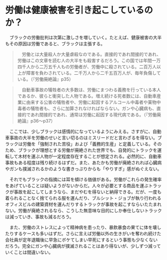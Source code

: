 # 労働は健康被害を引き起こしているのか？

　ブラックの労働批判は次第に激しさを増していく。たとえば、健康被害の大半もその原因は労働であると、ブラックは主張する。

>　労働とは大量殺人か大量虐殺なのである。直接的であれ間接的であれ、労働はこの文章を読む人の大半をも殺害するだろう。この国では年間一万四千人から二万五千人もの労働者が、労働中に殺されている。二百万人以上が障害を負わされている。二千万人から二千五百万人が、毎年負傷している。（『労働廃絶論』p35）

>　自動車事故の犠牲者の大多数は、労働にまつわる義務を行っている本人であるか、彼らと衝突した人物である。増え続ける死者数には、自動車産業に由来する公害の犠牲者や、労働に起因するアルコール中毒者や薬物中毒者の犠牲者も、さらに加算されなければならない。ガンや心臓病も、直接的であれ間接的であれ、通常は労働に起因する現代病である。（『労働廃絶論』p36～p37）

　ここでは、少しブラックは感情的になっているようにみえる。さすがに、自動車事故の大半を労働のせいと言い切るのはミスリードだと言わざるを得ない。ブラックは労働を「強制された苦役」および「義務的生産」と定義している。そのため、ブラックが理想とする労働が廃絶された世界でも、自発的にトラックを運転して木材を運ぶ人物が一定程度存在することが想定される。必然的に、自動車事故もある程度は残り続けるはずだ。また、あたかも労働が廃絶されれば心臓病やガンも撲滅されるかのような書きっぷりからも「やりすぎ」感がぬぐえない。

　それでもブラックの指摘には耳を傾ける価値がある。労働がこれらの発生確率をあげていることは疑いようがないからだ。人々が必要とする商品を運ぶトラックが事故を起こしてしまうなら、まだやむを得ないと納得できる。だが、一度も着られることなく捨てられる服を運んだり、ブルシット・ジョブが執り行われるオフィスビルの建築資材を運んだりするトラックが事故を起こすならいたたまれない。労働が廃絶されるなら、こうした無意味な目的にしか奉仕しないトラックは減っていき、事故も減るだろう。

　また、労働のストレスによって精神病を患ったり、暴飲暴食の果てに体を壊したりするケースも多いはずだ。さらに言えば労働以外の生きがいを奪われ続けた会社員が定年退職後に早急にボケてしまい早死にするという事態も少なくないだろう。完全にガンや心臓病が撲滅されることはあり得ないが、少しずつ減っていくことは間違いない。